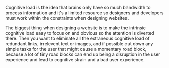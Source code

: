 Cognitive load is the idea that brains only have so much bandwidth to process information and it's a limited resource so designers and developers must work within the constraints when designing websites.

The biggest thing when designing a website is to make the intrinsic cognitive load easy to focus on and obvious
so the attention is diverted there. Then you want to eliminate all the extraneous cognitive load of redundant links, irrelevent text or images, and if possible cut down any simple tasks for the user that might cause a momentary road block, because a lot of tiny road blocks can end up being a disruption in the user experience and lead to cognitive strain and a bad user experience.